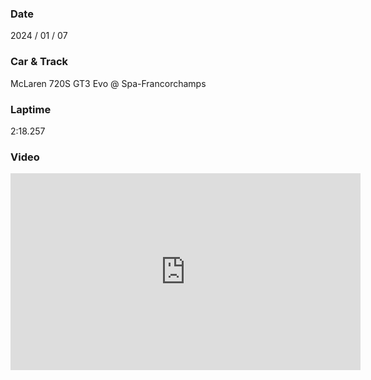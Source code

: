 ### Date
2024 / 01 / 07

### Car & Track
McLaren 720S GT3 Evo @ Spa-Francorchamps

### Laptime
2:18.257

### Video
<iframe width="560" height="315" src="https://www.youtube.com/embed/ds5-xRZahH4?si=6jjW4djT7R_zT1gk" title="YouTube video player" frameborder="0" allow="accelerometer; autoplay; clipboard-write; encrypted-media; gyroscope; picture-in-picture; web-share" allowfullscreen></iframe>